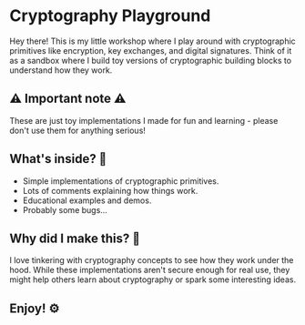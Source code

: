 # Cryptography Playground

Hey there! This is my little workshop where I play around with cryptographic primitives like encryption, key exchanges, and digital signatures. Think of it as a sandbox where I build toy versions of cryptographic building blocks to understand how they work.

## ⚠️ Important note ⚠️
These are just toy implementations I made for fun and learning - please don't use them for anything serious!

## What's inside? 🧩
- Simple implementations of cryptographic primitives.
- Lots of comments explaining how things work.
- Educational examples and demos.
- Probably some bugs...

## Why did I make this? 🤔
I love tinkering with cryptography concepts to see how they work under the hood. While these implementations aren't secure enough for real use, they might help others learn about cryptography or spark some interesting ideas.

## Enjoy! ⚙️
